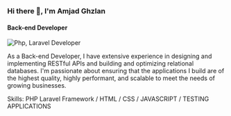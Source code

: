 ### Hi there 👋, I'm Amjad Ghzlan
#### Back-end Developer
![Php, Laravel Developer](https://arturssmirnovs.github.io/github-profile-readme-generator/images/banner.png)

As a Back-end Developer, I have extensive experience in designing and implementing RESTful APIs and building and optimizing relational databases. I'm passionate about ensuring that the applications I build are of the highest quality, highly performant, and scalable to meet the needs of growing businesses.

Skills: PHP Laravel Framework / HTML / CSS / JAVASCRIPT / TESTING APPLICATIONS




